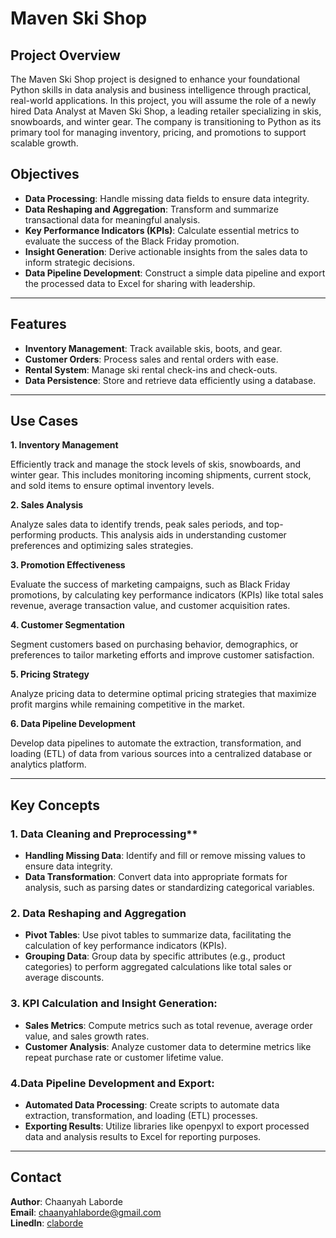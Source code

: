 # Maven Ski Shop

## Project Overview
The Maven Ski Shop project is designed to enhance your foundational Python skills in data analysis and business intelligence through practical, real-world applications. In this project, you will assume the role of a newly hired Data Analyst at Maven Ski Shop, a leading retailer specializing in skis, snowboards, and winter gear. The company is transitioning to Python as its primary tool for managing inventory, pricing, and promotions to support scalable growth.

## Objectives
- **Data Processing**: Handle missing data fields to ensure data integrity.
- **Data Reshaping and Aggregation**: Transform and summarize transactional data for meaningful analysis.
- **Key Performance Indicators (KPIs)**: Calculate essential metrics to evaluate the success of the Black Friday promotion.
- **Insight Generation**: Derive actionable insights from the sales data to inform strategic decisions.
- **Data Pipeline Development**: Construct a simple data pipeline and export the processed data to Excel for sharing with leadership.

---

## Features
- **Inventory Management**: Track available skis, boots, and gear.
- **Customer Orders**: Process sales and rental orders with ease.
- **Rental System**: Manage ski rental check-ins and check-outs.
- **Data Persistence**: Store and retrieve data efficiently using a database.

--- 

## Use Cases
**1. Inventory Management**

Efficiently track and manage the stock levels of skis, snowboards, and winter gear. This includes monitoring incoming shipments, current stock, and sold items to ensure optimal inventory levels.

**2. Sales Analysis**

Analyze sales data to identify trends, peak sales periods, and top-performing products. This analysis aids in understanding customer preferences and optimizing sales strategies.

**3. Promotion Effectiveness**

Evaluate the success of marketing campaigns, such as Black Friday promotions, by calculating key performance indicators (KPIs) like total sales revenue, average transaction value, and customer acquisition rates.

**4. Customer Segmentation**

Segment customers based on purchasing behavior, demographics, or preferences to tailor marketing efforts and improve customer satisfaction.

**5. Pricing Strategy**

Analyze pricing data to determine optimal pricing strategies that maximize profit margins while remaining competitive in the market.

**6. Data Pipeline Development**

Develop data pipelines to automate the extraction, transformation, and loading (ETL) of data from various sources into a centralized database or analytics platform.

---

## Key Concepts
### 1. Data Cleaning and Preprocessing**
   - **Handling Missing Data**: Identify and fill or remove missing values to ensure data integrity.
   - **Data Transformation**: Convert data into appropriate formats for analysis, such as parsing dates or standardizing categorical variables.

### 2. Data Reshaping and Aggregation
   - **Pivot Tables**: Use pivot tables to summarize data, facilitating the calculation of key performance indicators (KPIs).
   - **Grouping Data**: Group data by specific attributes (e.g., product categories) to perform aggregated calculations like total sales or average discounts.

### 3. KPI Calculation and Insight Generation:
   - **Sales Metrics**: Compute metrics such as total revenue, average order value, and sales growth rates.
   - **Customer Analysis**: Analyze customer data to determine metrics like repeat purchase rate or customer lifetime value.

### 4.Data Pipeline Development and Export:
   - **Automated Data Processing**: Create scripts to automate data extraction, transformation, and loading (ETL) processes.
   - **Exporting Results**: Utilize libraries like openpyxl to export processed data and analysis results to Excel for reporting purposes.

---

## Contact
**Author**: Chaanyah Laborde <br>
**Email**: [chaanyahlaborde@gmail.com](mailto:chaanyahlaborde@gmail.com) <br>
**LinedIn**: [claborde](https://www.linkedin.com/in/claborde/)

